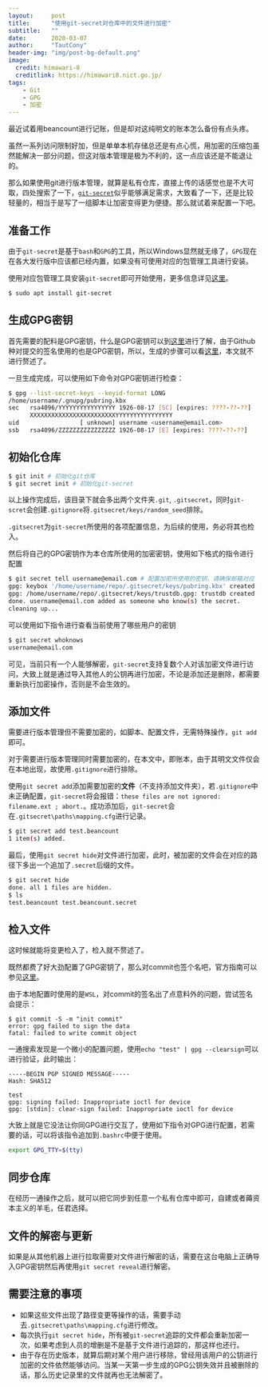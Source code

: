 ```yaml
---
layout:     post
title:      "使用git-secret对仓库中的文件进行加密"
subtitle:   ""
date:       2020-03-07
author:     "TautCony"
header-img: "img/post-bg-default.png"
image:
  credit: himawari-8
  creditlink: https://himawari8.nict.go.jp/
tags:
    - Git
    - GPG
    - 加密
---
```


最近试着用beancount进行记账，但是却对这纯明文的账本怎么备份有点头疼。

<!--more-->

虽然一系列访问限制好加，但是单单本机存储总还是有点心慌，用加密的压缩包虽然能解决一部分问题，但这对版本管理是极为不利的，这一点应该还是不能退让的。

那么如果使用git进行版本管理，就算是私有仓库，直接上传的话感觉也是不大可取，四处搜索了一下，[`git-secret`](https://git-secret.io/)似乎能够满足需求，大致看了一下，还是比较轻量的，相当于是写了一组脚本让加密变得更为便捷。那么就试着来配置一下吧。

## 准备工作

由于`git-secret`是基于`bash`和`GPG`的工具，所以Windows显然就无缘了，`GPG`现在在各大发行版中应该都已经内置，如果没有可使用对应的包管理工具进行安装。

使用对应包管理工具安装`git-secret`即可开始使用，更多信息详见[这里](https://github.com/sobolevn/git-secret#installation)。

```bash
$ sudo apt install git-secret
```

## 生成GPG密钥

首先需要的配料是GPG密钥，什么是GPG密钥可以到[这里](https://zh.wikipedia.org/wiki/GnuPG)进行了解，由于Github种对提交的签名使用的也是GPG密钥，所以，生成的步骤可以看[这里](https://help.github.com/cn/github/authenticating-to-github/generating-a-new-gpg-key)，本文就不进行赘述了。

一旦生成完成，可以使用如下命令对GPG密钥进行检查：
```bash
$ gpg --list-secret-keys --keyid-format LONG
/home/username/.gnupg/pubring.kbx
sec   rsa4096/YYYYYYYYYYYYYYYY 1926-08-17 [SC] [expires: ????-??-??]
      XXXXXXXXXXXXXXXXXXXXXXXXYYYYYYYYYYYYYYYY
uid                 [ unknown] username <username@email.com>
ssb   rsa4096/ZZZZZZZZZZZZZZZZ 1926-08-17 [E] [expires: ????-??-??]
```


## 初始化仓库

```bash
$ git init # 初始化git仓库
$ git secret init # 初始化git-secret
```

以上操作完成后，该目录下就会多出两个文件夹`.git`, `.gitsecret`，同时`git-scret`会创建`.gitignore`将`.gitsecret/keys/random_seed`排除。

`.gitsecret`为`git-secret`所使用的各项配置信息，为后续的使用，务必将其也检入。

然后将自己的GPG密钥作为本仓库所使用的加密密钥，使用如下格式的指令进行配置

```bash
$ git secret tell username@email.com # 配置加密所使用的密钥，请确保邮箱对应
gpg: keybox '/home/username/repo/.gitsecret/keys/pubring.kbx' created
gpg: /home/username/repo/.gitsecret/keys/trustdb.gpg: trustdb created
done. username@email.com added as someone who know(s) the secret.
cleaning up...
```

可以使用如下指令进行查看当前使用了哪些用户的密钥
```bash
$ git secret whoknows
username@email.com
```

可见，当前只有一个人能够解密，`git-secret`支持复数个人对该加密文件进行访问，大致上就是通过导入其他人的公钥再进行加密，不论是添加还是删除，都需要重新执行加密操作，否则是不会生效的。

## 添加文件

需要进行版本管理但不需要加密的，如脚本、配置文件，无需特殊操作，`git add`即可。

对于需要进行版本管理同时需要加密的，在本文中，即账本，由于其明文文件仅会在本地出现，故使用`.gitignore`进行排除。

使用`git secret add`添加需要加密的**文件**（不支持添加文件夹），若`.gitignore`中未正确配置，`git-secret`将会报错：`these files are not ignored: filename.ext ; abort.`。成功添加后，`git-secret`会在`.gitsecret\paths\mapping.cfg`进行记录。
```bash
$ git secret add test.beancount
1 item(s) added.
```


最后，使用`git secret hide`对文件进行加密，此时，被加密的文件会在对应的路径下多出一个追加了`.secret`后缀的文件。
```bash
$ git secret hide
done. all 1 files are hidden.
$ ls
test.beancount test.beancount.secret
```

## 检入文件

这时候就能将变更检入了，检入就不赘述了。

既然都费了好大劲配置了GPG密钥了，那么对commit也签个名吧，官方指南可以参见[这里](https://git-scm.com/book/zh/v2/Git-%E5%B7%A5%E5%85%B7-%E7%AD%BE%E7%BD%B2%E5%B7%A5%E4%BD%9C)。

由于本地配置时使用的是`WSL`，对commit的签名出了点意料外的问题，尝试签名会提示：
```
$ git commit -S -m "init commit"
error: gpg failed to sign the data
fatal: failed to write commit object
```

一通搜索发现是一个微小的配置问题，使用`echo "test" | gpg --clearsign`可以进行验证，此时输出：
```
-----BEGIN PGP SIGNED MESSAGE-----
Hash: SHA512

test
gpg: signing failed: Inappropriate ioctl for device
gpg: [stdin]: clear-sign failed: Inappropriate ioctl for device
```

大致上就是它没法让你同GPG进行交互了，使用如下指令对GPG进行配置，若需要的话，可以将该指令追加到`.bashrc`中便于使用。
```bash
export GPG_TTY=$(tty)
```

## 同步仓库

在经历一通操作之后，就可以把它同步到任意一个私有仓库中即可，自建或者薅资本主义的羊毛，任君选择。

## 文件的解密与更新

如果是从其他机器上进行拉取需要对文件进行解密的话，需要在这台电脑上正确导入GPG密钥然后再使用`git secret reveal`进行解密。

## 需要注意的事项

- 如果这些文件出现了路径变更等操作的话，需要手动去`.gitsecret\paths\mapping.cfg`进行修改。
- 每次执行`git secret hide`，所有被`git-secret`追踪的文件都会重新加密一次，如果考虑到人员的增删是不是基于文件进行追踪的，那这样也还行。
- 由于存在历史版本，就算后期对某个用户进行移除，曾经用该用户的公钥进行加密的文件依然能够访问。当某一天第一步生成的GPG公钥失效并且被删除的话，那么历史记录里的文件就再也无法解密了。
